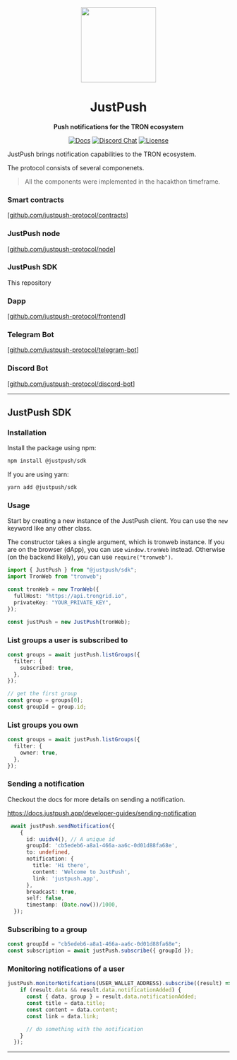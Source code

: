 <div align="center">
  <img height="170x" src="https://i.imgur.com/Jzhomj5.png" />

  <h1>JustPush</h1>

  <p>
    <strong>Push notifications for the TRON ecosystem</strong>
  </p>

  <p>
    <a href="https://docs.justpush.app/"><img alt="Docs" src="https://img.shields.io/badge/docs-justpush-informational" /></a>
    <a href="https://discord.gg/Baqkey4sPK"><img alt="Discord Chat" src="https://img.shields.io/discord/1037419699409006592?color=yellowgreen" /></a>
    <a href="https://opensource.org/licenses/MIT"><img alt="License" src="https://img.shields.io/github/license/justpush-protocol/sdk?color=blueviolet" /></a>
  </p>
</div>

JustPush brings notification capabilities to the TRON ecosystem.

The protocol consists of several componenets.

> All the components were implemented in the hacakthon timeframe.

### Smart contracts

[[github.com/justpush-protocol/contracts](https://github.com/justpush-protocol/contracts)]

### JustPush node

[[github.com/justpush-protocol/node](https://github.com/justpush-protocol/node)]

### JustPush SDK

This repository

### Dapp

[[github.com/justpush-protocol/frontend](https://github.com/justpush-protocol/frontend)]

### Telegram Bot

[[github.com/justpush-protocol/telegram-bot](https://github.com/justpush-protocol/telegram-bot)]

### Discord Bot

[[github.com/justpush-protocol/discord-bot](https://github.com/justpush-protocol/discord-bot)]

---

## JustPush SDK

### Installation

Install the package using npm:

```bash
npm install @justpush/sdk
```

If you are using yarn:

```bash
yarn add @justpush/sdk
```

### Usage

Start by creating a new instance of the JustPush client.
You can use the `new` keyword like any other class.

The constructor takes a single argument, which is tronweb instance.
If you are on the browser (dApp), you can use `window.tronWeb` instead. Otherwise (on the backend likely), you can use `require("tronweb")`.

```ts
import { JustPush } from "@justpush/sdk";
import TronWeb from "tronweb";

const tronWeb = new TronWeb({
  fullHost: "https://api.trongrid.io",
  privateKey: "YOUR_PRIVATE_KEY",
});

const justPush = new JustPush(tronWeb);
```

### List groups a user is subscribed to

```ts
const groups = await justPush.listGroups({
  filter: {
    subscribed: true,
  },
});

// get the first group
const group = groups[0];
const groupId = group.id;
```

### List groups you own

```ts
const groups = await justPush.listGroups({
  filter: {
    owner: true,
  },
});
```

### Sending a notification

Checkout the docs for more details on sending a notification.

https://docs.justpush.app/developer-guides/sending-notification

```ts
 await justPush.sendNotification({
    {
      id: uuidv4(), // A unique id
      groupId: 'cb5edeb6-a8a1-466a-aa6c-0d01d88fa68e',
      to: undefined,
      notification: {
        title: 'Hi there',
        content: 'Welcome to JustPush',
        link: 'justpush.app',
      },
      broadcast: true,
      self: false,
      timestamp: (Date.now())/1000,
  });
```

### Subscribing to a group

```ts
const groupId = "cb5edeb6-a8a1-466a-aa6c-0d01d88fa68e";
const subscription = await justPush.subscribe({ groupId });
```

### Monitoring notifications of a user

```ts
justPush.monitorNotifcations(USER_WALLET_ADDRESS).subscribe((result) => {
    if (result.data && result.data.notificationAdded) {
      const { data, group } = result.data.notificationAdded;
      const title = data.title;
      const content = data.content;
      const link = data.link;

      // do something with the notification
    }
  });
```

---